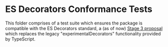 # ES Decorators Conformance Tests

This folder comprises of a test suite which ensures the package is compatible with the ES Decorators
standard, a (as of now) [Stage 3 proposal](https://github.com/tc39/proposal-decorators) which replaces
the legacy "experimentalDecorators" functionality provided by TypeScript.
